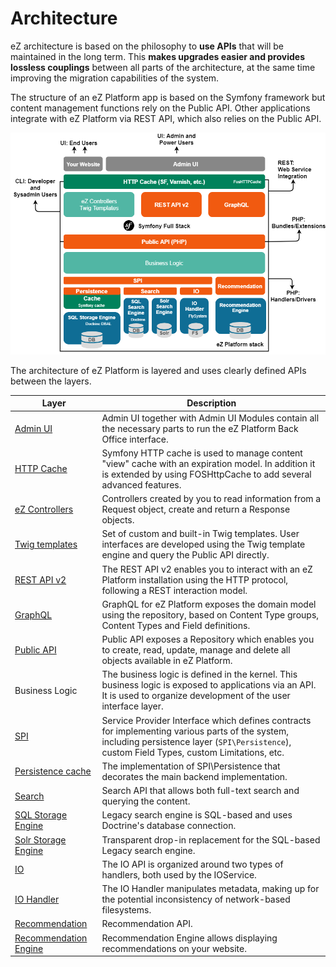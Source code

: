 # Architecture

eZ architecture is based on the philosophy to **use APIs** that will be maintained in the long term. This **makes upgrades easier and provides lossless couplings** between all parts of the architecture, at the same time improving the migration capabilities of the system.

The structure of an eZ Platform app is based on the Symfony framework
but content management functions rely on the Public API.
Other applications integrate with eZ Platform via REST API, which also relies on the Public API.

![Architecture](img/ez_platform_architecture.png "Architecture")

The architecture of eZ Platform is layered and uses clearly defined APIs between the layers.

|Layer|Description|
|-----|-----------|
|[Admin UI](extending_ez_platform.md#back-office-interface)|Admin UI together with Admin UI Modules contain all the necessary parts to run the eZ Platform Back Office interface.|
|[HTTP Cache](http_cache.md)|Symfony HTTP cache is used to manage content "view" cache with an expiration model. In addition it is extended by using FOSHttpCache to add several advanced features.|
|[eZ Controllers](controllers.md)|Controllers created by you to read information from a Request object, create and return a Response objects.|
|[Twig templates](twig_functions_reference.md)|Set of custom and built-in Twig templates. User interfaces are developed using the Twig template engine and query the Public API directly.|
|[REST API v2](../api/rest_api_guide.md)|The REST API v2 enables you to interact with an eZ Platform installation using the HTTP protocol, following a REST interaction model.|
|[GraphQL](../api/graphql.md)|GraphQL for eZ Platform exposes the domain model using the repository, based on Content Type groups, Content Types and Field definitions.|
|[Public API](../api/public_php_api.md)|Public API exposes a Repository which enables you to create, read, update, manage and delete all objects available in eZ Platform.|
|Business Logic|The business logic is defined in the kernel. This business logic is exposed to applications via an API. It is used to organize development of the user interface layer.|
|[SPI](repository.md#spi)|Service Provider Interface which defines contracts for implementing various parts of the system, including persistence layer (`SPI\Persistence`), custom Field Types, custom Limitations, etc.|
|[Persistence cache](persistence_cache.md)|The implementation of SPI\Persistence that decorates the main backend implementation.|
|[Search](search.md)|Search API that allows both full-text search and querying the content.|
|[SQL Storage Engine](search_engines.md#legacy-search-engine-bundle)|Legacy search engine is SQL-based and uses Doctrine's database connection.|
|[Solr Storage Engine](solr.md)|Transparent drop-in replacement for the SQL-based Legacy search engine.|
|[IO](file_management.md#native-io-handler)|The IO API is organized around two types of handlers, both used by the IOService.|
|[IO Handler](clustering.md#dfs-io-handler)|The IO Handler manipulates metadata, making up for the potential inconsistency of network-based filesystems.|
|[Recommendation](personalization.md#enabling-recommendations)|Recommendation API.|
|[Recommendation Engine](personalization.md#enabling-recommendations)|Recommendation Engine allows displaying recommendations on your website.|
